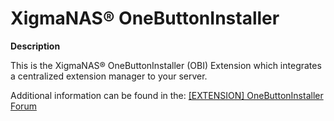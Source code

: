 ﻿XigmaNAS® OneButtonInstaller
============================

**Description**

This is the XigmaNAS® OneButtonInstaller (OBI) Extension which integrates a centralized extension manager to your server.

Additional information can be found in the: <a href="https://www.xigmanas.com/forums/viewtopic.php?t=57">[EXTENSION] OneButtonInstaller Forum</a>
